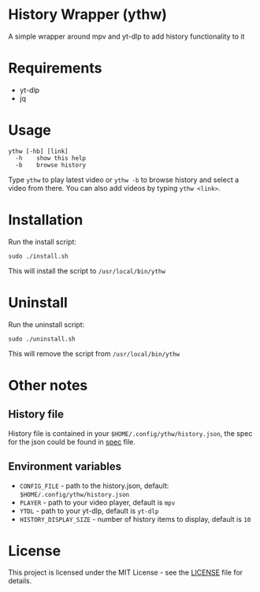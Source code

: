 # History Wrapper (ythw)

A simple wrapper around mpv and yt-dlp to add history functionality to it

# Requirements
 - yt-dlp
 - jq

# Usage
```
ythw [-hb] [link]
  -h    show this help
  -b    browse history
```

Type `ythw` to play latest video or `ythw -b` to browse history and select a video from there.
You can also add videos by typing `ythw <link>`.

# Installation

Run the install script:
```
sudo ./install.sh
```

This will install the script to `/usr/local/bin/ythw`

# Uninstall

Run the uninstall script:
```
sudo ./uninstall.sh
```

This will remove the script from `/usr/local/bin/ythw`

# Other notes

## History file

History file is contained in your `$HOME/.config/ythw/history.json`, the spec for the json could be found in [spec](spec.norg) file.

## Environment variables
 - `CONFIG_FILE` - path to the history.json, default: `$HOME/.config/ythw/history.json`
 - `PLAYER` - path to your video player, default is `mpv`
 - `YTDL` - path to your yt-dlp, default is `yt-dlp`
 - `HISTORY_DISPLAY_SIZE` - number of history items to display, default is `10`

# License

This project is licensed under the MIT License - see the [LICENSE](LICENSE) file for details.
